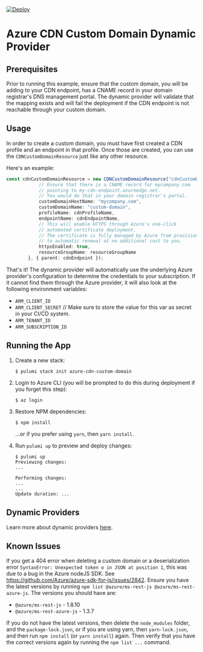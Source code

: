 [![Deploy](https://get.pulumi.com/new/button.svg)](https://app.pulumi.com/new)

# Azure CDN Custom Domain Dynamic Provider

## Prerequisites

Prior to running this example, ensure that the custom domain, you will be adding to your CDN endpoint, has a CNAME record in your domain registrar's DNS management portal. The dynamic provider will validate that the mapping exists and will fail the deployment if the CDN endpoint is not reachable through your custom domain.

## Usage

In order to create a custom domain, you must have first created a CDN profile and an endpoint in that profile. Once those are created, you can use the `CDNCustomDomainResource` just like any other resource.

Here's an example:

```ts
const cdnCustomDomainResource = new CDNCustomDomainResource("cdnCustomDomain", {
            // Ensure that there is a CNAME record for mycompany.com
            // pointing to my-cdn-endpoint.azureedge.net.
            // You would do that in your domain registrar's portal.
            customDomainHostName: "mycompany.com",
            customDomainName: "custom-domain",
            profileName: cdnProfileName,
            endpointName: cdnEndpointName,
            // This will enable HTTPS through Azure's one-click
            // automated certificate deployment.
            // The certificate is fully managed by Azure from provisioning
            // to automatic renewal at no additional cost to you.
            httpsEnabled: true,
            resourceGroupName: resourceGroupName
        }, { parent: cdnEndpoint });
```

That's it! The dynamic provider will automatically use the underlying Azure provider's configuration to determine the credentials to your subscription. If it cannot find them through the Azure provider, it will also look at the following environment variables:

- `ARM_CLIENT_ID`
- `ARM_CLIENT_SECRET` // Make sure to store the value for this var as secret in your CI/CD system.
- `ARM_TENANT_ID`
- `ARM_SUBSCRIPTION_ID`

## Running the App

1.  Create a new stack:

    ```
    $ pulumi stack init azure-cdn-custom-domain
    ```

1.  Login to Azure CLI (you will be prompted to do this during deployment if you forget this step):

    ```
    $ az login
    ```

1.  Restore NPM dependencies:

    ```
    $ npm install
    ```

    ...or if you prefer using `yarn`, then `yarn install`.

1.  Run `pulumi up` to preview and deploy changes:

    ``` 
    $ pulumi up
    Previewing changes:
    ...

    Performing changes:
    ...
    ...
    Update duration: ...
    ```

## Dynamic Providers

Learn more about dynamic providers [here](https://pulumi.io/reference/programming-model/#dynamicproviders).

## Known Issues

If you get a 404 error when deleting a custom domain or a deserialization error `SyntaxError: Unexpected token o in JSON at position 1`, this was due to a bug in the Azure nodeJS SDK. See https://github.com/Azure/azure-sdk-for-js/issues/2842. Ensure you have the latest versions by running `npm list @azure/ms-rest-js @azure/ms-rest-azure-js`. The versions you should have are:
- `@azure/ms-rest-js` - 1.8.10
- `@azure/ms-rest-azure-js` - 1.3.7

If you do not have the latest versions, then delete the `node_modules` folder, and the `package-lock.json`, or if you are using yarn, then `yarn-lock.json`, and then run `npm install` (or `yarn install`) again. Then verify that you have the correct versions again by running the `npm list ...` command.
